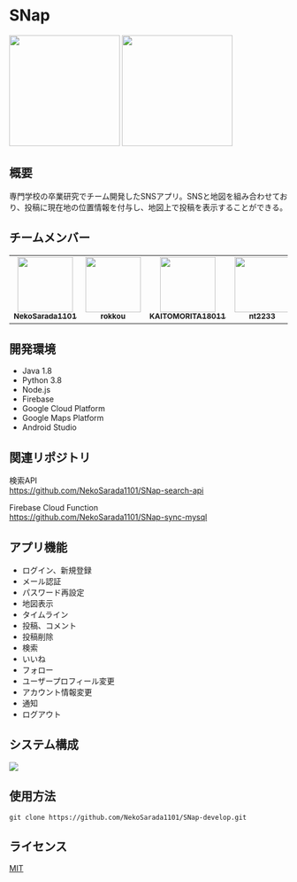 # SNap
<img src="https://user-images.githubusercontent.com/46714670/104811458-ec439200-583e-11eb-8b15-10e7dda87003.png" width=200px>     <img src="https://user-images.githubusercontent.com/46714670/104811492-3167c400-583f-11eb-88da-8a5eb1d5bef8.png" width=200px>

## 概要
専門学校の卒業研究でチーム開発したSNSアプリ。SNSと地図を組み合わせており、投稿に現在地の位置情報を付与し、地図上で投稿を表示することができる。

## チームメンバー
<table>
<tr>
<td align="center"><a href="https://github.com/NekoSarada1101"><img src="https://avatars1.githubusercontent.com/u/46714670?s=460&v=4" width=100px><br><sub><b>NekoSarada1101</b></sub></a></td>
<td align="center"><a href="https://github.com/rokkou"><img src="https://avatars3.githubusercontent.com/u/72488523?s=460&v=4" width=100px><br><sub><b>rokkou</b></sub></a></td>
<td align="center"><a href="https://github.com/KAITOMORITA18011"><img src="https://avatars0.githubusercontent.com/u/72488558?s=400&v=4" width=100px><br><sub><b>KAITOMORITA18011</b></sub></a></td>
<td align="center"><a href="https://github.com/nt2233"><img src="https://avatars2.githubusercontent.com/u/72535279?s=400&v=4" width=100px><br><sub><b>nt2233</b></sub></a></td>
<td align="center"><a href="https://github.com/YuKi06k"><img src="https://avatars2.githubusercontent.com/u/72585041?s=400&v=4" width=100px><br><sub><b>YuKi06k</b></sub></a></td>
</tr>
</table>


## 開発環境
* Java 1.8
* Python 3.8
* Node.js
* Firebase
* Google Cloud Platform
* Google Maps Platform
* Android Studio

## 関連リポジトリ
検索API<br>
https://github.com/NekoSarada1101/SNap-search-api

Firebase Cloud Function<br>
https://github.com/NekoSarada1101/SNap-sync-mysql

## アプリ機能
* ログイン、新規登録
* メール認証
* パスワード再設定
* 地図表示
* タイムライン
* 投稿、コメント
* 投稿削除
* 検索
* いいね
* フォロー
* ユーザープロフィール変更
* アカウント情報変更
* 通知
* ログアウト

## システム構成
<img src="https://user-images.githubusercontent.com/46714670/104811834-a50ad080-5841-11eb-851c-a0a41477cb84.png">

## 使用方法
```
git clone https://github.com/NekoSarada1101/SNap-develop.git
```

## ライセンス
[MIT](https://github.com/NekoSarada1101/SNap-develop/blob/main/LICENSE)
